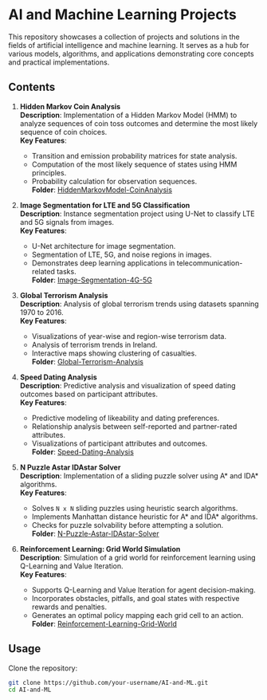 # AI and Machine Learning Projects

This repository showcases a collection of projects and solutions in the fields of artificial intelligence and machine learning. It serves as a hub for various models, algorithms, and applications demonstrating core concepts and practical implementations.

## Contents

1. **Hidden Markov Coin Analysis**  
   **Description**: Implementation of a Hidden Markov Model (HMM) to analyze sequences of coin toss outcomes and determine the most likely sequence of coin choices.  
   **Key Features**:  
   - Transition and emission probability matrices for state analysis.  
   - Computation of the most likely sequence of states using HMM principles.  
   - Probability calculation for observation sequences.  
   **Folder**: [HiddenMarkovModel-CoinAnalysis](./HiddenMarkovModel-CoinAnalysis) 

2. **Image Segmentation for LTE and 5G Classification**  
   **Description**: Instance segmentation project using U-Net to classify LTE and 5G signals from images.  
   **Key Features**:  
   - U-Net architecture for image segmentation.  
   - Segmentation of LTE, 5G, and noise regions in images.  
   - Demonstrates deep learning applications in telecommunication-related tasks.  
   **Folder**: [Image-Segmentation-4G-5G](./Image-Segmentation-4G-5G)

3. **Global Terrorism Analysis**  
   **Description**: Analysis of global terrorism trends using datasets spanning 1970 to 2016.  
   **Key Features**:  
   - Visualizations of year-wise and region-wise terrorism data.  
   - Analysis of terrorism trends in Ireland.  
   - Interactive maps showing clustering of casualties.  
   **Folder**: [Global-Terrorism-Analysis](./Global-Terrorism-Analysis)

4. **Speed Dating Analysis**  
   **Description**: Predictive analysis and visualization of speed dating outcomes based on participant attributes.  
   **Key Features**:  
   - Predictive modeling of likeability and dating preferences.  
   - Relationship analysis between self-reported and partner-rated attributes.  
   - Visualizations of participant attributes and outcomes.  
   **Folder**: [Speed-Dating-Analysis](./Speed-Dating-Analysis)

5. **N Puzzle Astar IDAstar Solver**  
   **Description**: Implementation of a sliding puzzle solver using A* and IDA* algorithms.  
   **Key Features**:  
   - Solves `N x N` sliding puzzles using heuristic search algorithms.  
   - Implements Manhattan distance heuristic for A* and IDA* algorithms.  
   - Checks for puzzle solvability before attempting a solution.  
   **Folder**: [N-Puzzle-Astar-IDAstar-Solver](./N-Puzzle-Astar-IDAstar-Solver)

6. **Reinforcement Learning: Grid World Simulation**  
   **Description**: Simulation of a grid world for reinforcement learning using Q-Learning and Value Iteration.  
   **Key Features**:  
   - Supports Q-Learning and Value Iteration for agent decision-making.  
   - Incorporates obstacles, pitfalls, and goal states with respective rewards and penalties.  
   - Generates an optimal policy mapping each grid cell to an action.  
   **Folder**: [Reinforcement-Learning-Grid-World](./Reinforcement-Learning-Grid-World)

## Usage

Clone the repository:  
```bash
git clone https://github.com/your-username/AI-and-ML.git
cd AI-and-ML
